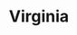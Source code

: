 ---
title:			"Virginia"
post_path:	2017-11-22-virginia
date_start:	2017_11_22
date_end:		2017_11_26
metadata:
  - cities:
      - Fairfax Station
  - countries:
      - The United States
  - continents:
      - North America
photos:
  - ext:		01.jpg
    class:	horizontal
  - ext:		02.jpg
    class:	vertical
---